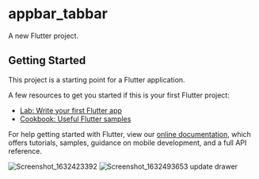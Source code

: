 # appbar_tabbar

A new Flutter project.

## Getting Started

This project is a starting point for a Flutter application.

A few resources to get you started if this is your first Flutter project:

- [Lab: Write your first Flutter app](https://flutter.dev/docs/get-started/codelab)
- [Cookbook: Useful Flutter samples](https://flutter.dev/docs/cookbook)

For help getting started with Flutter, view our
[online documentation](https://flutter.dev/docs), which offers tutorials,
samples, guidance on mobile development, and a full API reference.

![Screenshot_1632423392](https://user-images.githubusercontent.com/89159945/134567674-0d16cee7-32e0-4009-8d64-145b52db8942.png)
![Screenshot_1632493653](https://user-images.githubusercontent.com/89159945/134706232-28d72aca-e93e-4641-a090-07e28199132c.png)
update drawer
